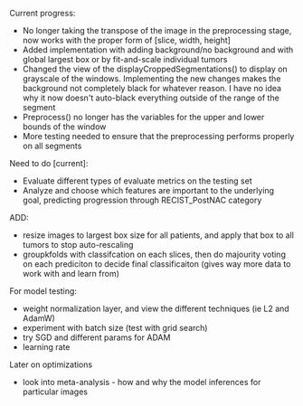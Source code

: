 Current progress: 
* No longer taking the transpose of the image in the preprocessing stage, now works with the proper form of [slice, width, height]
* Added implementation with adding background/no background and with global largest box or by fit-and-scale individual tumors
* Changed the view of the displayCroppedSegmentations() to display on grayscale of the windows. Implementing the new changes makes the background not completely black for whatever reason. I have no idea why it now doesn't auto-black everything outside of the range of the segment
* Preprocess() no longer has the variables for the upper and lower bounds of the window
* More testing needed to ensure that the preprocessing performs properly on all segments

Need to do [current]:
* Evaluate different types of evaluate metrics on the testing set
* Analyze and choose which features are important to the underlying goal, predicting progression through RECIST_PostNAC category


ADD:
* resize images to largest box size for all patients, and apply that box to all tumors to stop auto-rescaling 
* groupkfolds with classifcation on each slices, then do majourity voting on each prediciton to decide final classificaiton (gives way more data to work with and learn from)

For model testing:
* weight normalization layer, and view the different techniques (ie L2 and AdamW)
* experiment with batch size (test with grid search)
* try SGD and different params for ADAM 
* learning rate

Later on optimizations
* look into meta-analysis - how and why the model inferences for particular images